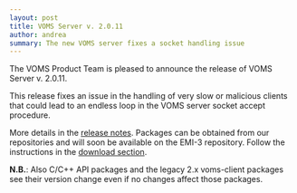 ```yaml
---
layout: post
title: VOMS Server v. 2.0.11 
author: andrea
summary: The new VOMS server fixes a socket handling issue
---
```


The VOMS Product Team is pleased to announce the release of VOMS Server v. 2.0.11.

This release fixes an issue in the handling of very slow or malicious clients
that could lead to an endless loop in the VOMS server socket accept procedure.

More details in the [release notes][rel-notes-server].  Packages can be obtained from our
repositories and will soon be available on the EMI-3 repository. Follow the
instructions in the [download section][downloads].

**N.B.**: Also C/C++ API packages and the legacy 2.x voms-client packages see their version change
even if no changes affect those packages. 

[rel-notes-server]: {{site.baseurl}}/release-notes/voms-server/2.0.11
[downloads]: {{site.baseurl}}/download.html

